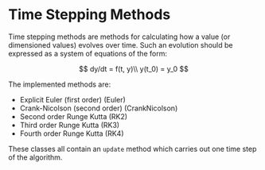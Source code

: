 # Time Stepping Methods

Time stepping methods are methods for calculating how a value (or dimensioned values) evolves over time. Such an evolution should be expressed as a system of equations of the form:

$$
dy/dt = f(t, y)\\
y(t_0) = y_0
$$

The implemented methods are:
- Explicit Euler (first order) (Euler)
- Crank-Nicolson (second order) (CrankNicolson)
- Second order Runge Kutta (RK2)
- Third order Runge Kutta (RK3)
- Fourth order Runge Kutta (RK4)

These classes all contain an `update` method which carries out one time step of the algorithm.

